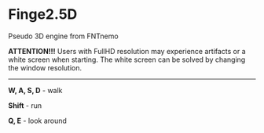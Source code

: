 # Finge2.5D
Pseudo 3D engine from FNTnemo

**ATTENTION!!!** Users with FullHD resolution may experience artifacts or a white screen when starting. The white screen can be solved by changing the window resolution.

****

**W, A, S, D** - walk

**Shift** - run

**Q, E** - look around

